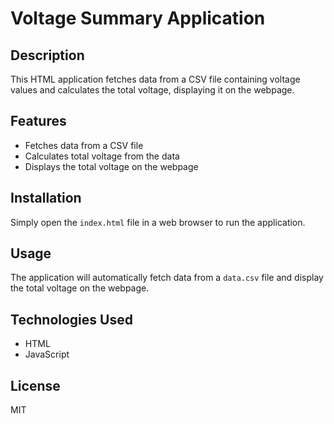 # Voltage Summary Application

## Description
This HTML application fetches data from a CSV file containing voltage values and calculates the total voltage, displaying it on the webpage.

## Features
- Fetches data from a CSV file
- Calculates total voltage from the data
- Displays the total voltage on the webpage

## Installation
Simply open the `index.html` file in a web browser to run the application.

## Usage
The application will automatically fetch data from a `data.csv` file and display the total voltage on the webpage.

## Technologies Used
- HTML
- JavaScript

## License
MIT